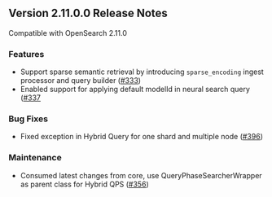 ## Version 2.11.0.0 Release Notes

Compatible with OpenSearch 2.11.0

### Features
* Support sparse semantic retrieval by introducing `sparse_encoding` ingest processor and query builder ([#333](https://github.com/opensearch-project/neural-search/pull/333))
* Enabled support for applying default modelId in neural search query ([#337](https://github.com/opensearch-project/neural-search/pull/337)
### Bug Fixes
* Fixed exception in Hybrid Query for one shard and multiple node ([#396](https://github.com/opensearch-project/neural-search/pull/396))
### Maintenance
* Consumed latest changes from core, use QueryPhaseSearcherWrapper as parent class for Hybrid QPS ([#356](https://github.com/opensearch-project/neural-search/pull/356))
